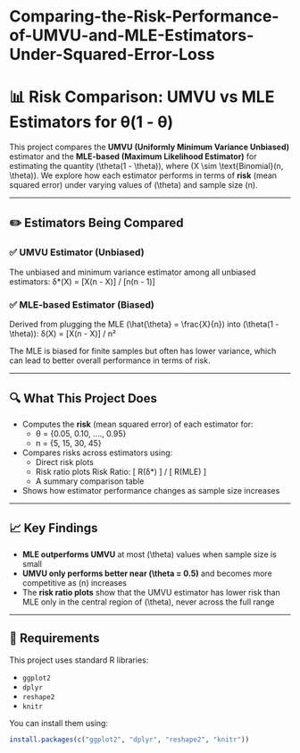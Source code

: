 # Comparing-the-Risk-Performance-of-UMVU-and-MLE-Estimators-Under-Squared-Error-Loss

# 📊 Risk Comparison: UMVU vs MLE Estimators for θ(1 - θ)

This project compares the **UMVU (Uniformly Minimum Variance Unbiased)** estimator and the **MLE-based (Maximum Likelihood Estimator)** for estimating the quantity \(\theta(1 - \theta)\), where \(X \sim \text{Binomial}(n, \theta)\). We explore how each estimator performs in terms of **risk** (mean squared error) under varying values of \(\theta\) and sample size \(n\).

---

## ✏️ Estimators Being Compared

### ✅ UMVU Estimator (Unbiased)
The unbiased and minimum variance estimator among all unbiased estimators:
δ*(X) = [X(n - X)] / [n(n - 1)]

### ✅ MLE-based Estimator (Biased)
Derived from plugging the MLE \(\hat{\theta} = \frac{X}{n}\) into \(\theta(1 - \theta)\):
δ(X) = [X(n - X)] / n²

The MLE is biased for finite samples but often has lower variance, which can lead to better overall performance in terms of risk.

---

## 🔍 What This Project Does

- Computes the **risk** (mean squared error) of each estimator for:
  -  θ = {0.05, 0.10, ...., 0.95}
  - n = {5, 15, 30, 45}
- Compares risks across estimators using:
  - Direct risk plots
  - Risk ratio plots Risk Ratio:  [ R(δ*) ] / [ R(MLE) ]
  - A summary comparison table
- Shows how estimator performance changes as sample size increases

---

## 📈 Key Findings

- **MLE outperforms UMVU** at most \(\theta\) values when sample size is small
- **UMVU only performs better near \(\theta = 0.5\)** and becomes more competitive as \(n\) increases
- The **risk ratio plots** show that the UMVU estimator has lower risk than MLE only in the central region of \(\theta\), never across the full range

---



## 📌 Requirements

This project uses standard R libraries:

- `ggplot2`
- `dplyr`
- `reshape2`
- `knitr`

You can install them using:

```r
install.packages(c("ggplot2", "dplyr", "reshape2", "knitr"))
